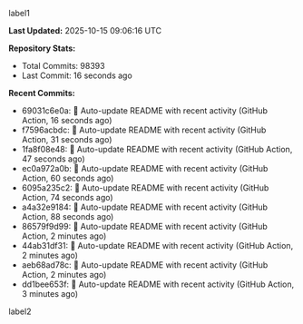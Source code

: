 
label1 
<!-- ACTIVITY_START -->
**Last Updated:** 2025-10-15 09:06:16 UTC

**Repository Stats:**
- Total Commits: 98393
- Last Commit: 16 seconds ago

**Recent Commits:**
- 69031c6e0a: 🤖 Auto-update README with recent activity (GitHub Action, 16 seconds ago)
- f7596acbdc: 🤖 Auto-update README with recent activity (GitHub Action, 31 seconds ago)
- 1fa8f08e48: 🤖 Auto-update README with recent activity (GitHub Action, 47 seconds ago)
- ec0a972a0b: 🤖 Auto-update README with recent activity (GitHub Action, 60 seconds ago)
- 6095a235c2: 🤖 Auto-update README with recent activity (GitHub Action, 74 seconds ago)
- a4a32e9184: 🤖 Auto-update README with recent activity (GitHub Action, 88 seconds ago)
- 86579f9d99: 🤖 Auto-update README with recent activity (GitHub Action, 2 minutes ago)
- 44ab31df31: 🤖 Auto-update README with recent activity (GitHub Action, 2 minutes ago)
- aeb68ad78c: 🤖 Auto-update README with recent activity (GitHub Action, 2 minutes ago)
- dd1bee653f: 🤖 Auto-update README with recent activity (GitHub Action, 3 minutes ago)
<!-- ACTIVITY_END -->

label2
